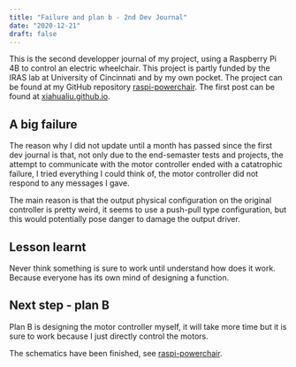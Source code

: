 ```yaml
---
title: "Failure and plan b - 2nd Dev Journal"
date: "2020-12-21"
draft: false
---
```


This is the second developper journal of my project, using a Raspberry Pi 4B to control an electric wheelchair. This project is partly funded by the IRAS lab at University of Cincinnati and by my own pocket. The project can be found at my GitHub repository [raspi-powerchair](https://github.com/xiahualiu/raspi-powerchair). The first post can be found at [xiahualiu.github.io](https://https://xiahualiu.github.io/posts/raspi-wheel-dev1/).

<!--more-->

## A big failure

The reason why I did not update until a month has passed since the first dev journal is that, not only due to the end-semaster tests and projects, the attempt to communicate with the motor controller ended with a catatrophic failure, I tried everything I could think of, the motor controller did not respond to any messages I gave.

The main reason is that the output physical configuration on the original controller is pretty weird, it seems to use a push-pull type configuration, but this would potentially pose danger to damage the output driver. 

## Lesson learnt

Never think something is sure to work until understand how does it work. Because everyone has its own mind of designing a function.

## Next step - plan B

Plan B is designing the motor controller myself, it will take more time but it is sure to work because I just directly control the motors.

The schematics have been finished, see [raspi-powerchair](https://circuitmaker.com/Projects/Details/XiahuaLiu/Raspi-powerchair).
